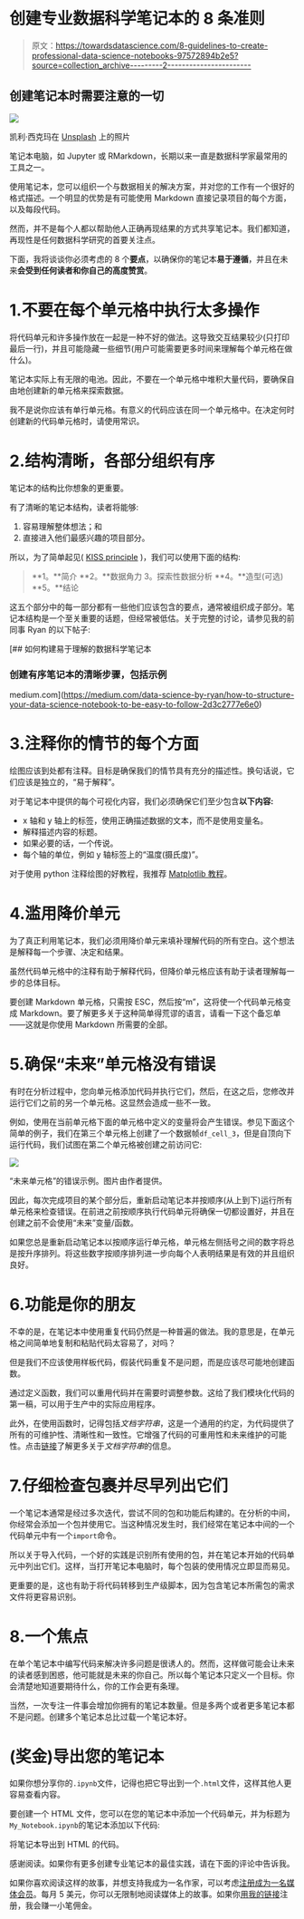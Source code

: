 # 创建专业数据科学笔记本的 8 条准则

> 原文：<https://towardsdatascience.com/8-guidelines-to-create-professional-data-science-notebooks-97572894b2e5?source=collection_archive---------2----------------------->

## 创建笔记本时需要注意的一切

![](img/40473da75df2cfa76f8f67023830860f.png)

凯利·西克玛在 [Unsplash](https://unsplash.com?utm_source=medium&utm_medium=referral) 上的照片

笔记本电脑，如 Jupyter 或 RMarkdown，长期以来一直是数据科学家最常用的工具之一。

使用笔记本，您可以组织一个与数据相关的解决方案，并对您的工作有一个很好的格式描述。一个明显的优势是有可能使用 Markdown 直接记录项目的每个方面，以及每段代码。

然而，并不是每个人都以帮助他人正确再现结果的方式共享笔记本。我们都知道，再现性是任何数据科学研究的首要关注点。

下面，我将谈谈你必须考虑的 8 个**要点**，以确保你的笔记本**易于遵循**，并且在未来**会受到任何读者和你自己的高度赞赏**。

# 1.不要在每个单元格中执行太多操作

将代码单元和许多操作放在一起是一种不好的做法。这导致交互结果较少(只打印最后一行)，并且可能隐藏一些细节(用户可能需要更多时间来理解每个单元格在做什么)。

笔记本实际上有无限的电池。因此，不要在一个单元格中堆积大量代码，要确保自由地创建新的单元格来探索数据。

我不是说你应该有单行单元格。有意义的代码应该在同一个单元格中。在决定何时创建新的代码单元格时，请使用常识。

# 2.结构清晰，各部分组织有序

笔记本的结构比你想象的更重要。

有了清晰的笔记本结构，读者将能够:

1.  容易理解整体想法；和
2.  直接进入他们最感兴趣的项目部分。

所以，为了简单起见( [KISS principle](https://en.wikipedia.org/wiki/KISS_principle) )，我们可以使用下面的结构:

> **1。**简介
> **2。**数据角力
> 3。探索性数据分析
> **4。**造型(可选)
> **5。**结论

这五个部分中的每一部分都有一些他们应该包含的要点，通常被组织成子部分。笔记本结构是一个至关重要的话题，但经常被低估。关于完整的讨论，请参见我的前同事 Ryan 的以下帖子:

[](https://medium.com/data-science-by-ryan/how-to-structure-your-data-science-notebook-to-be-easy-to-follow-2d3c2777e6e0) [## 如何构建易于理解的数据科学笔记本

### 创建有序笔记本的清晰步骤，包括示例

medium.com](https://medium.com/data-science-by-ryan/how-to-structure-your-data-science-notebook-to-be-easy-to-follow-2d3c2777e6e0) 

# 3.注释你的情节的每个方面

绘图应该到处都有注释。目标是确保我们的情节具有充分的描述性。换句话说，它们应该是独立的，“易于解释”。

对于笔记本中提供的每个可视化内容，我们必须确保它们至少包含**以下内容:**

*   x 轴和 y 轴上的标签，使用正确描述数据的文本，而不是使用变量名。
*   解释描述内容的标题。
*   如果必要的话，一个传说。
*   每个轴的单位，例如 y 轴标签上的“温度(摄氏度)”。

对于使用 python 注释绘图的好教程，我推荐 [Matplotlib 教程](https://github.com/rougier/matplotlib-tutorial)。

# 4.滥用降价单元

为了真正利用笔记本，我们必须用降价单元来填补理解代码的所有空白。这个想法是解释每一个步骤、决定和结果。

虽然代码单元格中的注释有助于解释代码，但降价单元格应该有助于读者理解每一步的总体目标。

要创建 Markdown 单元格，只需按 ESC，然后按“m”，这将使一个代码单元格变成 Markdown。要了解更多关于这种简单得荒谬的语言，请看一下这个备忘单——这就是你使用 Markdown 所需要的全部。

# 5.确保“未来”单元格没有错误

有时在分析过程中，您向单元格添加代码并执行它们，然后，在这之后，您修改并运行它们之前的另一个单元格。这显然会造成一些不一致。

例如，使用在当前单元格下面的单元格中定义的变量将会产生错误。参见下面这个简单的例子，我们在第三个单元格上创建了一个数据帧`df_cell_3`，但是自顶向下运行代码，我们试图在第二个单元格被创建之前访问它:

![](img/5c4456c6354ade3436f44b87ac31df6b.png)

“未来单元格”的错误示例。图片由作者提供。

因此，每次完成项目的某个部分后，重新启动笔记本并按顺序(从上到下)运行所有单元格来检查错误。在前进之前按顺序执行代码单元将确保一切都设置好，并且在创建之前不会使用“未来”变量/函数。

如果您总是重新启动笔记本以按顺序运行单元格，单元格左侧括号之间的数字将总是按升序排列。将这些数字按顺序排列进一步向每个人表明结果是有效的并且组织良好。

# 6.功能是你的朋友

不幸的是，在笔记本中使用重复代码仍然是一种普遍的做法。我的意思是，在单元格之间简单地复制和粘贴代码太容易了，对吗？

但是我们不应该使用样板代码，假装代码重复不是问题，而是应该尽可能地创建函数。

通过定义函数，我们可以重用代码并在需要时调整参数。这给了我们模块化代码的第一稿，可以用于生产中的实际应用程序。

此外，在使用函数时，记得包括*文档字符串*，这是一个通用的约定，为代码提供了所有的可维护性、清晰性和一致性。它增强了代码的可重用性和未来维护的可能性。点击[链接](https://www.python.org/dev/peps/pep-0257/)了解更多关于*文档字符串*的信息。

# 7.仔细检查包裹并尽早列出它们

一个笔记本通常是经过多次迭代，尝试不同的包和功能后构建的。在分析的中间，你经常会添加一个包并使用它。当这种情况发生时，我们经常在笔记本中间的一个代码单元中有一个`import`命令。

所以关于导入代码，一个好的实践是识别所有使用的包，并在笔记本开始的代码单元中列出它们。这样，当打开笔记本电脑时，每个包装的使用情况立即显而易见。

更重要的是，这也有助于将代码转移到生产级脚本，因为包含笔记本所需包的需求文件将更容易识别。

# 8.一个焦点

在单个笔记本中编写代码来解决许多问题是很诱人的。然而，这样做可能会让未来的读者感到困惑，他可能就是未来的你自己。所以每个笔记本只定义一个目标。你会清楚地知道要期待什么，你的工作会更有条理。

当然，一次专注一件事会增加你拥有的笔记本数量。但是多两个或者更多笔记本都不是问题。创建多个笔记本总比过载一个笔记本好。

# (奖金)导出您的笔记本

如果你想分享你的`.ipynb`文件，记得也把它导出到一个`.html`文件，这样其他人更容易查看内容。

要创建一个 HTML 文件，您可以在您的笔记本中添加一个代码单元，并为标题为`My_Notebook.ipynb`的笔记本添加以下代码:

将笔记本导出到 HTML 的代码。

感谢阅读。如果你有更多创建专业笔记本的最佳实践，请在下面的评论中告诉我。

如果你喜欢阅读这样的故事，并想支持我成为一名作家，可以考虑[注册成为一名媒体会员](https://medium.com/@ricardocarvalhods/membership)。每月 5 美元，你可以无限制地阅读媒体上的故事。如果你[用我的链接](https://medium.com/@ricardocarvalhods/membership)注册，我会赚一小笔佣金。